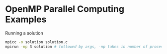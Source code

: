 # OpenMP Parallel Computing Examples

Running a solution

```bash
mpicc -o solution solution.c
mpirun -np 3 solution # followed by args, -np takes in number of processes
```
